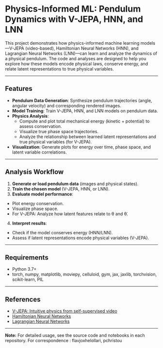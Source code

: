 # Physics-Informed ML: Pendulum Dynamics with V-JEPA, HNN, and LNN

This project demonstrates how physics-informed machine learning models—V-JEPA (video-based), Hamiltonian Neural Networks (HNN), and Lagrangian Neural Networks (LNN)—can learn and analyze the dynamics of a physical pendulum. The code and analyses are designed to help you explore how these models encode physical laws, conserve energy, and relate latent representations to true physical variables.

---

## Features

- **Pendulum Data Generation**: Synthesize pendulum trajectories (angle, angular velocity) and corresponding rendered images.
- **Model Training**: Train V-JEPA, HNN, and LNN models on pendulum data.
- **Physics Analysis**:
  - Compute and plot total mechanical energy (kinetic + potential) to assess conservation.
  - Visualize true phase space trajectories.
  - Analyze the relationship between learned latent representations and true physical variables (for V-JEPA).
- **Visualization**: Generate plots for energy over time, phase space, and latent variable correlations.

---
## Analysis Workflow

1. **Generate or load pendulum data** (images and physical states).
2. **Train the chosen model** (V-JEPA, HNN, or LNN).
3. **Evaluate model performance**:
 - Plot energy conservation.
 - Visualize phase space.
 - For V-JEPA: Analyze how latent features relate to θ and θ̇.
4. **Interpret results**:  
 - Check if the model conserves energy (HNN/LNN).
 - Assess if latent representations encode physical variables (V-JEPA).

---

## Requirements

- Python 3.7+
- torch, numpy, matplotlib, moviepy, celluloid, gym, jax, jaxlib, torchvision, scikit-learn, PIL

---

## References

- [V-JEPA: Intuitive physics from self-supervised video](https://github.com/facebookresearch/jepa-intuitive-physics)
- [Hamiltonian Neural Networks](https://github.com/greydanus/hamiltonian-nn)
- [Lagrangian Neural Networks](https://github.com/MilesCranmer/lagrangian_nns)

---


**Note:** For detailed usage, see the source code and notebooks in each repository.
For correspondence : flavjoxhelollari, pchristou
